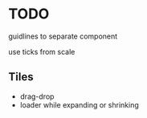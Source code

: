TODO
====

guidlines to separate component

use ticks from scale

Tiles
-----

* drag-drop
* loader while expanding or shrinking
